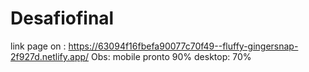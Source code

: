 # Desafiofinal
link page on : https://63094f16fbefa90077c70f49--fluffy-gingersnap-2f927d.netlify.app/
Obs: mobile pronto 90%  desktop: 70%
